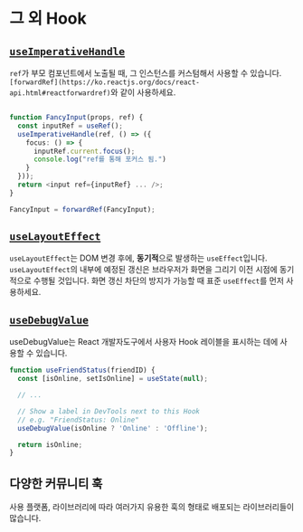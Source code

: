 # 그 외 Hook

## [`useImperativeHandle`](https://ko.reactjs.org/docs/hooks-reference.html#useimperativehandle)

`ref`가 부모 컴포넌트에서 노출될 때, 그 인스턴스를 커스텀해서 사용할 수 있습니다. `[forwardRef](https://ko.reactjs.org/docs/react-api.html#reactforwardref)`와 같이 사용하세요.

```typescript react

function FancyInput(props, ref) {
  const inputRef = useRef();
  useImperativeHandle(ref, () => ({
    focus: () => {
      inputRef.current.focus();
      console.log("ref를 통해 포커스 됨.")
    }
  }));
  return <input ref={inputRef} ... />;
}

FancyInput = forwardRef(FancyInput);
```

## [`useLayoutEffect`](https://ko.reactjs.org/docs/hooks-reference.html#uselayouteffect)

`useLayoutEffect`는 DOM 변경 후에, **동기적**으로 발생하는 `useEffect`입니다. `useLayoutEffect`의 내부에 예정된 갱신은 브라우저가 화면을 그리기 이전 시점에 동기적으로 수행될 것입니다. 화면 갱신 차단의 방지가 가능할 때 표준 `useEffect`를 먼저 사용하세요.

## [`useDebugValue`](https://ko.reactjs.org/docs/hooks-reference.html#usedebugvalue)

useDebugValue는 React 개발자도구에서 사용자 Hook 레이블을 표시하는 데에 사용할 수 있습니다.

```typescript react
function useFriendStatus(friendID) {
  const [isOnline, setIsOnline] = useState(null);

  // ...

  // Show a label in DevTools next to this Hook
  // e.g. "FriendStatus: Online"
  useDebugValue(isOnline ? 'Online' : 'Offline');

  return isOnline;
}
```

## 다양한 커뮤니티 훅

사용 플랫폼, 라이브러리에 따라 여러가지 유용한 훅의 형태로 배포되는 라이브러리들이 많습니다.
